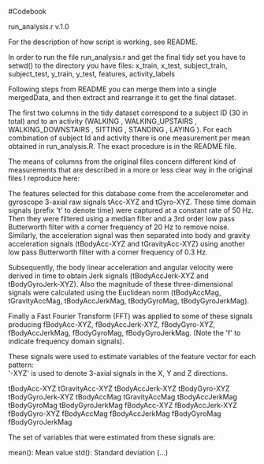 #Codebook

run_analysis.r
v.1.0

For the description of how script is working, see README.

In order to run the file run_analysis.r and get the final tidy set you have to setwd() to the directory you have files: x_train, x_test, subject_train, subject_test, y_train, y_test, features, activity_labels

Following steps from README you can merge them into a single mergedData, and then extract and rearrange it to get the final dataset. 

The first two columns in the tidy dataset correspond to a subject ID (30 in total) and to an activity (WALKING
, WALKING_UPSTAIRS
, WALKING_DOWNSTAIRS
, SITTING
, STANDING
, LAYING
). For each combination of subject Id and activity there is one measurement per mean obtained in run_analysis.R. The exact procedure is in the README file. 

The means of columns from the original files concern different kind of measurements that are described in a more or less clear way in the original files I reproduce here: 


The features selected for this database come from the accelerometer and gyroscope 3-axial raw signals tAcc-XYZ and tGyro-XYZ. These time domain signals (prefix 't' to denote time) were captured at a constant rate of 50 Hz. Then they were filtered using a median filter and a 3rd order low pass Butterworth filter with a corner frequency of 20 Hz to remove noise. Similarly, the acceleration signal was then separated into body and gravity acceleration signals (tBodyAcc-XYZ and tGravityAcc-XYZ) using another low pass Butterworth filter with a corner frequency of 0.3 Hz. 

Subsequently, the body linear acceleration and angular velocity were derived in time to obtain Jerk signals (tBodyAccJerk-XYZ and tBodyGyroJerk-XYZ). Also the magnitude of these three-dimensional signals were calculated using the Euclidean norm (tBodyAccMag, tGravityAccMag, tBodyAccJerkMag, tBodyGyroMag, tBodyGyroJerkMag). 

Finally a Fast Fourier Transform (FFT) was applied to some of these signals producing fBodyAcc-XYZ, fBodyAccJerk-XYZ, fBodyGyro-XYZ, fBodyAccJerkMag, fBodyGyroMag, fBodyGyroJerkMag. (Note the 'f' to indicate frequency domain signals). 

These signals were used to estimate variables of the feature vector for each pattern:  
'-XYZ' is used to denote 3-axial signals in the X, Y and Z directions.

tBodyAcc-XYZ
tGravityAcc-XYZ
tBodyAccJerk-XYZ
tBodyGyro-XYZ
tBodyGyroJerk-XYZ
tBodyAccMag
tGravityAccMag
tBodyAccJerkMag
tBodyGyroMag
tBodyGyroJerkMag
fBodyAcc-XYZ
fBodyAccJerk-XYZ
fBodyGyro-XYZ
fBodyAccMag
fBodyAccJerkMag
fBodyGyroMag
fBodyGyroJerkMag

The set of variables that were estimated from these signals are: 

mean(): Mean value
std(): Standard deviation
(...)
